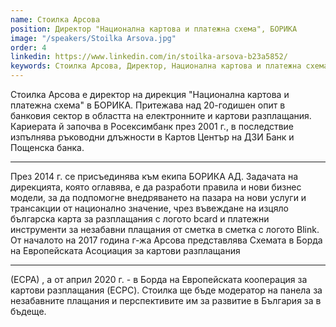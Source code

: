 ```yaml
---
name: Стоилка Арсова
position: Директор "Национална картова и платежна схема", БОРИКА
image: "/speakers/Stoilka Arsova.jpg"
order: 4
linkedin: https://www.linkedin.com/in/stoilka-arsova-b23a5852/
keywords: Стоилка Арсова, Директор, Национална картова и платежна схема, БОРИКА, LinkedIn, банков сектор, електронни разплащания, картови разплащания, Росексимбанк, ДЗИ Банк, Пощенска банка, БОРИКА АД, bcard, Blink, Европейска Асоциация за картови разплащания, Европейска кооперация за картови разплащания, незабавни плащания, България, модератор, панел
---
```


Стоилка Арсова е директор на дирекция "Национална картова и платежна схема" в
БОРИКА. Притежава над 20-годишен опит в банковия сектор в областта на електронните
и картови разплащания. Кариерата й започва в Росексимбанк през 2001 г., в последствие
изпълнява ръководни длъжности в Картов Център на ДЗИ Банк и Пощенска банка.

---

През 2014 г. се присъединява към екипа БОРИКА АД. Задачата на дирекцията, която оглавява,
е да разработи правила и нови бизнес модели, за да подпомогне внедряването на пазара
на нови услуги и трансакции от национално значение, чрез въвеждане на изцяло
българска карта за разплащания с логото bcard и платежни инструменти за незабавни
плащания от сметка в сметка с логото Blink. От началото на 2017 година г-жа Арсова
представлява Схемата в Борда на Европейската Асоциация за картови разплащания

---

(ECPA) , a от април 2020 г. - в Борда на Европейската кооперация за картови
разплащания (ECPC).
Стоилка ще бъде модератор на панела за незабавните плащания и перспективите им за
развитие в България за в бъдеще.
